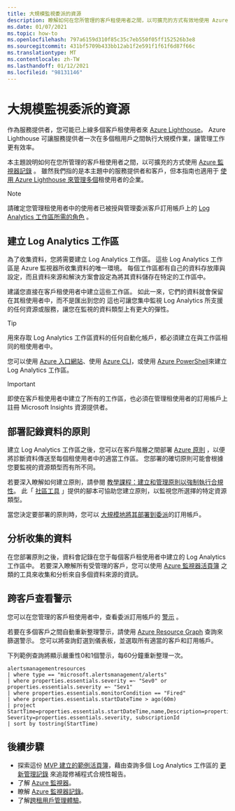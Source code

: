 ```yaml
---
title: 大規模監視委派的資源
description: 瞭解如何在您所管理的客戶租使用者之間，以可擴充的方式有效地使用 Azure 監視器記錄。
ms.date: 01/07/2021
ms.topic: how-to
ms.openlocfilehash: 797a6159d310f85c35c7eb550f05ff152526b3e8
ms.sourcegitcommit: 431bf5709b433bb12ab1f2e591f1f61f6d87f66c
ms.translationtype: MT
ms.contentlocale: zh-TW
ms.lasthandoff: 01/12/2021
ms.locfileid: "98131146"
---
```

# <a name="monitor-delegated-resources-at-scale"></a>大規模監視委派的資源

作為服務提供者，您可能已上線多個客戶租使用者來 [Azure Lighthouse](../overview.md)。 Azure Lighthouse 可讓服務提供者一次在多個租用戶之間執行大規模作業，讓管理工作更有效率。

本主題說明如何在您所管理的客戶租使用者之間，以可擴充的方式使用 [Azure 監視器記錄](../../azure-monitor/platform/data-platform-logs.md) 。 雖然我們指的是本主題中的服務提供者和客戶，但本指南也適用于 [使用 Azure Lighthouse 來管理多個](../concepts/enterprise.md)租使用者的企業。

> [!NOTE]
> 請確定您管理租使用者中的使用者已被授與管理委派客戶訂用帳戶上的 [Log Analytics 工作區所需的角色](../../azure-monitor/platform/manage-access.md#manage-access-using-azure-permissions) 。

## <a name="create-log-analytics-workspaces"></a>建立 Log Analytics 工作區

為了收集資料，您將需要建立 Log Analytics 工作區。 這些 Log Analytics 工作區是 Azure 監視器所收集資料的唯一環境。 每個工作區都有自己的資料存放庫與設定，而且資料來源和解決方案會設定為將其資料儲存在特定的工作區中。

建議您直接在客戶租使用者中建立這些工作區。 如此一來，它們的資料就會保留在其租使用者中，而不是匯出到您的 這也可讓您集中監視 Log Analytics 所支援的任何資源或服務，讓您在監視的資料類型上有更大的彈性。

> [!TIP]
> 用來存取 Log Analytics 工作區資料的任何自動化帳戶，都必須建立在與工作區相同的租使用者中。

您可以使用 [Azure 入口網站](../../azure-monitor/learn/quick-create-workspace.md)、使用 [Azure CLI](../../azure-monitor/learn/quick-create-workspace-cli.md)，或使用 [Azure PowerShell](../../azure-monitor/platform/powershell-workspace-configuration.md)來建立 Log Analytics 工作區。

> [!IMPORTANT]
> 即使在客戶租使用者中建立了所有的工作區，也必須在管理租使用者的訂用帳戶上註冊 Microsoft Insights 資源提供者。

## <a name="deploy-policies-that-log-data"></a>部署記錄資料的原則

建立 Log Analytics 工作區之後，您可以在客戶階層之間部署 [Azure 原則](../../governance/policy/index.yml) ，以便將診斷資料傳送至每個租使用者中的適當工作區。 您部署的確切原則可能會根據您要監視的資源類型而有所不同。

若要深入瞭解如何建立原則，請參閱 [教學課程：建立和管理原則以強制執行合規性](../../governance/policy/tutorials/create-and-manage.md)。 此「 [社區工具](https://github.com/Azure/Azure-Lighthouse-samples/tree/master/tools/azure-diagnostics-policy-generator) 」提供的腳本可協助您建立原則，以監視您所選擇的特定資源類型。

當您決定要部署的原則時，您可以 [大規模地將其部署到委派](policy-at-scale.md)的訂用帳戶。

## <a name="analyze-the-gathered-data"></a>分析收集的資料

在您部署原則之後，資料會記錄在您于每個客戶租使用者中建立的 Log Analytics 工作區中。 若要深入瞭解所有受管理的客戶，您可以使用 [Azure 監視器活頁簿](../../azure-monitor/platform/workbooks-overview.md) 之類的工具來收集和分析來自多個資料來源的資訊。

## <a name="view-alerts-across-customers"></a>跨客戶查看警示

您可以在您管理的客戶租使用者中，查看委派訂用帳戶的 [警示](../../azure-monitor/platform/alerts-overview.md) 。

若要在多個客戶之間自動重新整理警示，請使用 [Azure Resource Graph](../../governance/resource-graph/overview.md) 查詢來篩選警示。 您可以將查詢釘選到儀表板，並選取所有適當的客戶和訂用帳戶。

下列範例查詢將顯示嚴重性0和1個警示，每60分鐘重新整理一次。

```kusto
alertsmanagementresources
| where type == "microsoft.alertsmanagement/alerts"
| where properties.essentials.severity =~ "Sev0" or properties.essentials.severity =~ "Sev1"
| where properties.essentials.monitorCondition == "Fired"
| where properties.essentials.startDateTime > ago(60m)
| project StartTime=properties.essentials.startDateTime,name,Description=properties.essentials.description, Severity=properties.essentials.severity, subscriptionId
| sort by tostring(StartTime)
```

## <a name="next-steps"></a>後續步驟

- 探索這份 [MVP 建立的範例活頁簿](https://github.com/scautomation/Azure-Automation-Update-Management-Workbooks)，藉由查詢多個 Log Analytics 工作區的 [更新管理記錄](../../automation/update-management/query-logs.md) 來追蹤修補程式合規性報告。 
- 了解 [Azure 監視器](../../azure-monitor/index.yml)。
- 瞭解 [Azure 監視器記錄](../../azure-monitor/platform/data-platform-logs.md)。
- 了解[跨租用戶管理體驗](../concepts/cross-tenant-management-experience.md)。